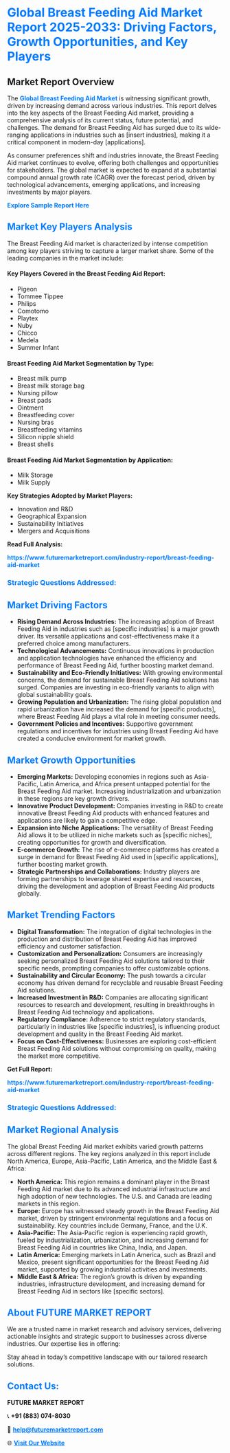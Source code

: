 <h1 style="color: #007BFF;">Global Breast Feeding Aid Market Report 2025-2033: Driving Factors, Growth Opportunities, and Key Players</h1>

<section id="overview">
<h2>Market Report Overview</h2>
<p>The <a href="https://www.futuremarketreport.com/industry-report/breast-feeding-aid-market" style="color: #007BFF; text-decoration: none;"><strong>Global Breast Feeding Aid Market</strong></a> is witnessing significant growth, driven by increasing demand across various industries. This report delves into the key aspects of the Breast Feeding Aid market, providing a comprehensive analysis of its current status, future potential, and challenges. The demand for Breast Feeding Aid has surged due to its wide-ranging applications in industries such as [insert industries], making it a critical component in modern-day [applications].</p>
<p>As consumer preferences shift and industries innovate, the Breast Feeding Aid market continues to evolve, offering both challenges and opportunities for stakeholders. The global market is expected to expand at a substantial compound annual growth rate (CAGR) over the forecast period, driven by technological advancements, emerging applications, and increasing investments by major players.</p>
</section>

<section id="overview">
<p><a href="https://www.futuremarketreport.com/request-sample/reportId=84577" style="color: #007BFF; text-decoration: none;"><strong>Explore Sample Report Here</strong></a></p>
</section>

<section id="key-players">
<h2 style="color: #007BFF;">Market Key Players Analysis</h2>
<p>The Breast Feeding Aid market is characterized by intense competition among key players striving to capture a larger market share. Some of the leading companies in the market include:</p>
<h4>Key Players Covered in the Breast Feeding Aid Report:</h4>
<ul><li>Pigeon</li><li>Tommee Tippee</li><li>Philips</li><li>Comotomo</li><li>Playtex</li><li>Nuby</li><li>Chicco</li><li>Medela</li><li>Summer Infant</li></ul>
<h4>Breast Feeding Aid Market Segmentation by Type:</h4>
<ul><li>Breast milk pump</li><li>Breast milk storage bag</li><li>Nursing pillow</li><li>Breast pads</li><li>Ointment</li><li>Breastfeeding cover</li><li>Nursing bras</li><li>Breastfeeding vitamins</li><li>Silicon nipple shield</li><li>Breast shells</li></ul>

<h4>Breast Feeding Aid Market Segmentation by Application:</h4>
<ul><li>Milk Storage</li><li>Milk Supply</li></ul>
<p><strong>Key Strategies Adopted by Market Players:</strong></p>
<ul>
<li>Innovation and R&D</li>
<li>Geographical Expansion</li>
<li>Sustainability Initiatives</li>
<li>Mergers and Acquisitions</li>
</ul>
</section>

<section>
<p><strong>Read Full Analysis: </strong></p><a href="https://www.futuremarketreport.com/industry-report/breast-feeding-aid-market" style="color: #007BFF; text-decoration: none;"><strong>https://www.futuremarketreport.com/industry-report/breast-feeding-aid-market</strong></a>
<h3 style="color: #007BFF;">Strategic Questions Addressed:</h3>
</section>

<section id="driving-factors">
<h2 style="color: #007BFF;">Market Driving Factors</h2>
<ul>
<li><strong>Rising Demand Across Industries:</strong> The increasing adoption of Breast Feeding Aid in industries such as [specific industries] is a major growth driver. Its versatile applications and cost-effectiveness make it a preferred choice among manufacturers.</li>
<li><strong>Technological Advancements:</strong> Continuous innovations in production and application technologies have enhanced the efficiency and performance of Breast Feeding Aid, further boosting market demand.</li>
<li><strong>Sustainability and Eco-Friendly Initiatives:</strong> With growing environmental concerns, the demand for sustainable Breast Feeding Aid solutions has surged. Companies are investing in eco-friendly variants to align with global sustainability goals.</li>
<li><strong>Growing Population and Urbanization:</strong> The rising global population and rapid urbanization have increased the demand for [specific products], where Breast Feeding Aid plays a vital role in meeting consumer needs.</li>
<li><strong>Government Policies and Incentives:</strong> Supportive government regulations and incentives for industries using Breast Feeding Aid have created a conducive environment for market growth.</li>
</ul>
</section>

<section id="growth-opportunities">
<h2 style="color: #007BFF;">Market Growth Opportunities</h2>
<ul>
<li><strong>Emerging Markets:</strong> Developing economies in regions such as Asia-Pacific, Latin America, and Africa present untapped potential for the Breast Feeding Aid market. Increasing industrialization and urbanization in these regions are key growth drivers.</li>
<li><strong>Innovative Product Development:</strong> Companies investing in R&D to create innovative Breast Feeding Aid products with enhanced features and applications are likely to gain a competitive edge.</li>
<li><strong>Expansion into Niche Applications:</strong> The versatility of Breast Feeding Aid allows it to be utilized in niche markets such as [specific niches], creating opportunities for growth and diversification.</li>
<li><strong>E-commerce Growth:</strong> The rise of e-commerce platforms has created a surge in demand for Breast Feeding Aid used in [specific applications], further boosting market growth.</li>
<li><strong>Strategic Partnerships and Collaborations:</strong> Industry players are forming partnerships to leverage shared expertise and resources, driving the development and adoption of Breast Feeding Aid products globally.</li>
</ul>
</section>

<section id="trending-factors">
<h2 style="color: #007BFF;">Market Trending Factors</h2>
<ul>
<li><strong>Digital Transformation:</strong> The integration of digital technologies in the production and distribution of Breast Feeding Aid has improved efficiency and customer satisfaction.</li>
<li><strong>Customization and Personalization:</strong> Consumers are increasingly seeking personalized Breast Feeding Aid solutions tailored to their specific needs, prompting companies to offer customizable options.</li>
<li><strong>Sustainability and Circular Economy:</strong> The push towards a circular economy has driven demand for recyclable and reusable Breast Feeding Aid solutions.</li>
<li><strong>Increased Investment in R&D:</strong> Companies are allocating significant resources to research and development, resulting in breakthroughs in Breast Feeding Aid technology and applications.</li>
<li><strong>Regulatory Compliance:</strong> Adherence to strict regulatory standards, particularly in industries like [specific industries], is influencing product development and quality in the Breast Feeding Aid market.</li>
<li><strong>Focus on Cost-Effectiveness:</strong> Businesses are exploring cost-efficient Breast Feeding Aid solutions without compromising on quality, making the market more competitive.</li>
</ul>
</section>

<section>
<p><strong>Get Full Report: </strong></p><a href="https://www.futuremarketreport.com/industry-report/breast-feeding-aid-market" style="color: #007BFF; text-decoration: none;"><strong>https://www.futuremarketreport.com/industry-report/breast-feeding-aid-market</strong></a>
<h3 style="color: #007BFF;">Strategic Questions Addressed:</h3>
</section>


<section id="regional-analysis">
<h2 style="color: #007BFF;">Market Regional Analysis</h2>
<p>The global Breast Feeding Aid market exhibits varied growth patterns across different regions. The key regions analyzed in this report include North America, Europe, Asia-Pacific, Latin America, and the Middle East & Africa:</p>
<ul>
<li><strong>North America:</strong> This region remains a dominant player in the Breast Feeding Aid market due to its advanced industrial infrastructure and high adoption of new technologies. The U.S. and Canada are leading markets in this region.</li>
<li><strong>Europe:</strong> Europe has witnessed steady growth in the Breast Feeding Aid market, driven by stringent environmental regulations and a focus on sustainability. Key countries include Germany, France, and the U.K.</li>
<li><strong>Asia-Pacific:</strong> The Asia-Pacific region is experiencing rapid growth, fueled by industrialization, urbanization, and increasing demand for Breast Feeding Aid in countries like China, India, and Japan.</li>
<li><strong>Latin America:</strong> Emerging markets in Latin America, such as Brazil and Mexico, present significant opportunities for the Breast Feeding Aid market, supported by growing industrial activities and investments.</li>
<li><strong>Middle East & Africa:</strong> The region’s growth is driven by expanding industries, infrastructure development, and increasing demand for Breast Feeding Aid in sectors like [specific sectors].</li>
</ul>
</section>

<footer>
<h2 style="color: #007BFF;">About FUTURE MARKET REPORT</h2>
<p>We are a trusted name in market research and advisory services, delivering actionable insights and strategic support to businesses across diverse industries. Our expertise lies in offering:</p>

<p>Stay ahead in today’s competitive landscape with our tailored research solutions.</p>

<h2 style="color: #007BFF;">Contact Us:</h2>
<p><strong>FUTURE MARKET REPORT</strong></p>
<p>📞 <strong>+91 (883) 074-8030</strong></p>
<p>📧 <strong><a href="mailto:help@futuremarketreport.com" style="color: #007BFF;">help@futuremarketreport.com</a></strong></p>
<p>🌐 <strong><a href="https://www.futuremarketreport.com/" style="color: #007BFF;">Visit Our Website</a></strong></p>
</footer>